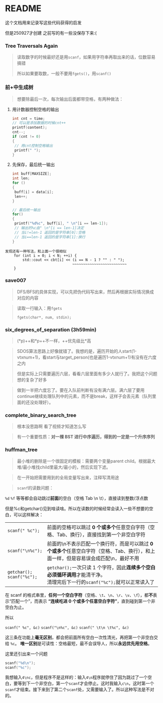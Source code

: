 # README

这个文档用来记录写这些代码获得的启发

但是250927才创建 之前写的有一些没保存下来:(



### Tree Traversals Again

> 读取数字的时候最好还是用`scanf`，如果用字符串再取出来的话，位数容易搞错
>
> 所以如果要取数，一般不要用`fgets()`，用`scanf()`





### 前+中生成树

> 想要除最后一次，每次输出后面都带空格，有两种做法：

1. 用计数器控制空格的输出

   ```c
   int cnt = time;
   // 可以是添加数据的时候cnt++
   printf(content);
   cnt--;
   if (cnt != 0)
   {
   	// 用cnt控制空格输出
   	printf(" ");
   }
   ```

2. 先保存，最后统一输出

   ```c
   int buff[MAXSIZE];
   int len;
   for ()
   {
   	buff[i] = data[i];
   	len++;
   }
   
   // 最后统一输出
   for()
   {
   	printf("%d%c", buff[i], " \n"[i == len-1]);
   	// 输出的%c由" \n"[i == len-1]决定
   	// 当i!=len-1 返回的是字符串[0]:空格
   	// 当i==len-1 返回的是字符串[1]:换行
   }
   ```


```
发现还有一种写法，和上面一个很相似
    for (int i = 0; i < N; ++i) {
        std::cout << cbt[i] << (i == N - 1 ? "" : " ");
                               ~~~~~~~~~~~~~~~~~~~~~~~~~
    }
```





### save007

> DFS/BFS的具体实现，可以先把伪代码写出来，然后再根据实际情况换成对应的内容

> 读取一行输入：用`fgets`
>
> `fgets(char*, num, stdin);`



### six_degrees_of_separation (3h59min)

>(*p)++和\*p++不一样，++优先级比\*高

> SDOS算法思路上好像就错了。我想的是，遍历开始的人start(1-vtxnum+1)，看start与target_person(也是遍历1-vtxnum+1)有没有在六度之内
>
> 但是实际上只需要遍历六层，看看六层里面有多少人就行了。我把这个问题想的复杂了好多

> 做到一半把六度忘了。要在入队前判断有没有满六层。满六层了要用continue继续处理队列中的元素，而不是break，这样子会丢元素（队列里面的还没处理好）。



### complete_binary_search_tree

> 根本没思路啊 看了视频才知道怎么写

> 有一个重要性质：**对一棵 BST 进行中序遍历，得到的一定是一个升序序列**





### huffman_tree

> 最小堆的删除是一个很固定的模板：需要两个变量parent child。根据最大堆/最小堆找child里最大/最小的，然后实现下滤。

>在一开始把需要用到的全局变量写出来，注释写清用途

> `scanf`的读数问题：

`%d` `%f` 等等都会自动跳过**前面**的空白（空格 Tab \n \t），直接读到整数/浮点数

但是%c和getchar()见到啥读啥。所以在读数的时候经常会读入一些不想要的空白，可以这样解决：

|                                  |                                                              |
| -------------------------------- | ------------------------------------------------------------ |
| `scanf(" %c");`                  | 前面的空格可以跳过 **0 个或多个**任意空白字符（空格、Tab、换行），直接找到第一个非空白字符 |
| `scanf("\n%c");`                 | 前面的\n不表示匹配一个换行符，而是可以跳过 **0 个或多个**任意空白字符（空格、Tab、换行），和上面一样，但是容易误会成匹配\n，最好不用 |
| `getchar();`<br />`scanf("%c");` | `getchar();`一次只读 1 个字符，因此**连续多个空白必须循环调用**才能清干净。<br />清理完后下一行的`scanf("%c");`就可以正常读入了 |

在 scanf 的格式串里，**任何一个空白字符**（空格、`\t`、`\n`、`\r`、`\v`、`\f`），都**不**表示“匹配一个”，而表示 **“连续吃进 0 个或多个任意空白字符”**，直到碰到第一个非空白为止。

所以 

`scanf(" %c", &c)` 
`scanf("\n%c", &c)` 
`scanf(" \t\n \t%c", &c)`  

这三条在功能上**毫无区别**，都会把前面所有空白一次性清光，再把第一个非空白交给 `%c`。 
**唯一区别**是可读性：空格最短，最不会误导人，所以**永远优先用空格**。



这里还引出来一个问题

```c
scanf("%d\n");
scanf("%c");
```

我想输入`4\nc`，但是程序不是这样的：输入`4\n`程序就停住了因为跳过了一个空白，要等到下一个非空白，第一个`scanf`才会停止。这时我输入`c\n`，这时第一个`scanf`才结束。接下来到了第二个`scanf`处，又需要输入了。所以这种写法是不对的。